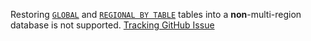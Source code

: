 Restoring [`GLOBAL`](multiregion-overview.html#global-tables) and [`REGIONAL BY TABLE`](multiregion-overview.html#regional-tables) tables into a **non**-multi-region database is not supported. [Tracking GitHub Issue](https://github.com/cockroachdb/cockroach/issues/71502)
